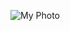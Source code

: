 ![My Photo](https://media-exp1.licdn.com/dms/image/C5103AQGV9kqIIfIdPA/profile-displayphoto-shrink_100_100/0/1543556294461?e=1623888000&v=beta&t=aJyO39C7dQjyWTjCGDa7E6-fNHlTtg-mmK1CKHK2LC0)
